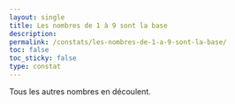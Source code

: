 ```yaml
---
layout: single
title: Les nombres de 1 à 9 sont la base
description: 
permalink: /constats/les-nombres-de-1-a-9-sont-la-base/
toc: false
toc_sticky: false
type: constat
---
```


Tous les autres nombres en découlent.